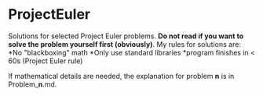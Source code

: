 # ProjectEuler
Solutions for selected Project Euler problems. **Do not read if you want to solve the problem yourself first (obviously)**. 
My rules for solutions are: 
*No "blackboxing" math
*Only use standard libraries
*program finishes in < 60s (Project Euler rule)

If mathematical details are needed, the explanation for problem **n** is in Problem_**n**.md. 

